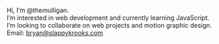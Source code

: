 Hi, I’m @themulligan.
<br>
I’m interested in web development and currently learning JavaScript.
<br>
I’m looking to collaborate on web projects and motion graphic design.
<br>
Email: bryan@slappykrooks.com

<!---
Here to learn and share coding skills.
--->
